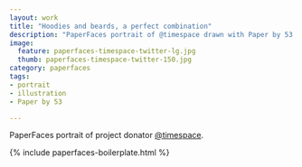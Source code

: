 ```yaml
---
layout: work
title: "Hoodies and beards, a perfect combination"
description: "PaperFaces portrait of @timespace drawn with Paper by 53 on an iPad."
image: 
  feature: paperfaces-timespace-twitter-lg.jpg
  thumb: paperfaces-timespace-twitter-150.jpg
category: paperfaces
tags: 
- portrait
- illustration
- Paper by 53

---
```


PaperFaces portrait of project donator [@timespace](http://twitter.com/timespace).

{% include paperfaces-boilerplate.html %}